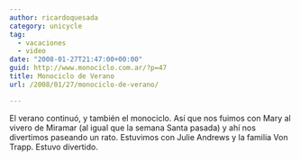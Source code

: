 ```yaml
---
author: ricardoquesada
category: unicycle
tag:
  - vacaciones
  - video
date: "2008-01-27T21:47:00+00:00"
guid: http://www.monociclo.com.ar/?p=47
title: Monociclo de Verano
url: /2008/01/27/monociclo-de-verano/

---
```

El verano continuó, y también el monociclo. Así que nos fuimos con Mary al vivero de Miramar (al igual que la semana Santa pasada) y ahí nos divertimos paseando un rato. Estuvimos con Julie Andrews y la familia Von Trapp. Estuvo divertido.  
